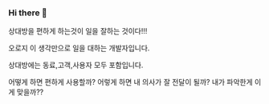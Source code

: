 ### Hi there 👋

상대방을 편하게 하는것이 일을 잘하는 것이다!!!

오로지 이 생각만으로 일을 대하는 개발자입니다.

상대방에는 동료,고객,사용자 모두 포함입니다.

어떻게 하면 편하게 사용할까?
어렇게 하면 내 의사가 잘 전달이 될까?
내가 파악한게 이게 맞을까??


<!--
**Juniee-hub/Juniee-hub** is a ✨ _special_ ✨ repository because its `README.md` (this file) appears on your GitHub profile.

Here are some ideas to get you started:

- 🔭 I’m currently working on ...
- 🌱 I’m currently learning ...
- 👯 I’m looking to collaborate on ...
- 🤔 I’m looking for help with ...
- 💬 Ask me about ...
- 📫 How to reach me: ...
- 😄 Pronouns: ...
- ⚡ Fun fact: ...
-->
